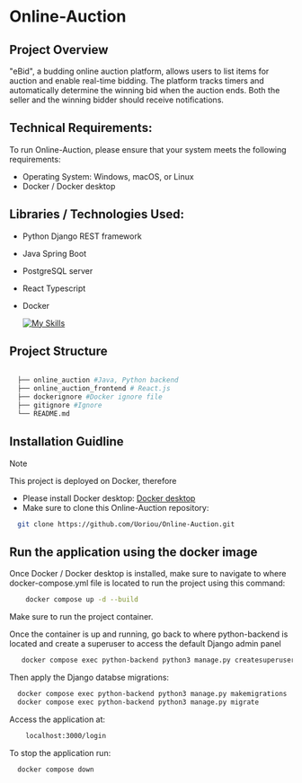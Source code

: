 # Online-Auction

## Project Overview

"eBid", a budding online auction platform, allows users to list items for auction and enable
real-time bidding. The platform tracks timers and automatically determine the winning bid when the auction ends. 
Both the seller and the winning bidder should receive notifications.

## Technical Requirements:
To run Online-Auction, please ensure that your system meets the following requirements:

- Operating System: Windows, macOS, or Linux
- Docker / Docker desktop 

## Libraries / Technologies Used:

- Python Django REST framework 
- Java Spring Boot 
- PostgreSQL server
- React Typescript
- Docker

  [![My Skills](https://skillicons.dev/icons?i=py,django,java,spring,postgres,react,ts,docker&perline=3)](https://skillicons.dev)

## Project Structure

```bash 
 
  ├── online_auction #Java, Python backend
  ├── online_auction_frontend # React.js
  ├── dockerignore #Docker ignore file 
  ├── gitignore #Ignore 
  └── README.md
```
  
## Installation Guidline
> [!NOTE]
> This project is deployed on Docker, therefore 

- Please install Docker desktop: [Docker desktop](https://www.docker.com/products/docker-desktop/)
- Make sure to clone this Online-Auction repository:
```bash
  git clone https://github.com/Uoriou/Online-Auction.git
```
## Run the application using the docker image

Once Docker / Docker desktop is installed, make sure to navigate to where docker-compose.yml file is located to run the project using this command: 
```bash 
    docker compose up -d --build 
```

Make sure to run the project container. 

Once the container is up and running, go back to where python-backend is located and create a superuser
to access the default Django admin panel 
```bash
   docker compose exec python-backend python3 manage.py createsuperuser
```
Then apply the Django databse migrations:

```bash
  docker compose exec python-backend python3 manage.py makemigrations
  docker compose exec python-backend python3 manage.py migrate
```

Access the application at: 
``` bash
    localhost:3000/login 
```

To stop the application run:
```bash
  docker compose down
```
